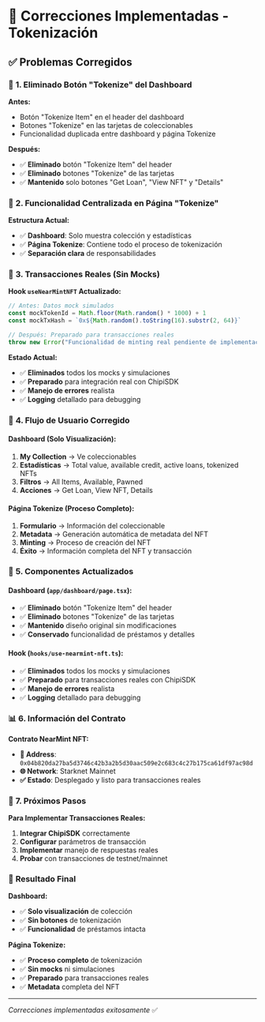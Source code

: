 # 🔧 Correcciones Implementadas - Tokenización

## ✅ **Problemas Corregidos**

### 🚫 **1. Eliminado Botón "Tokenize" del Dashboard**

**Antes:**
- Botón "Tokenize Item" en el header del dashboard
- Botones "Tokenize" en las tarjetas de coleccionables
- Funcionalidad duplicada entre dashboard y página Tokenize

**Después:**
- ✅ **Eliminado** botón "Tokenize Item" del header
- ✅ **Eliminado** botones "Tokenize" de las tarjetas
- ✅ **Mantenido** solo botones "Get Loan", "View NFT" y "Details"

### 📍 **2. Funcionalidad Centralizada en Página "Tokenize"**

**Estructura Actual:**
- ✅ **Dashboard**: Solo muestra colección y estadísticas
- ✅ **Página Tokenize**: Contiene todo el proceso de tokenización
- ✅ **Separación clara** de responsabilidades

### 🔄 **3. Transacciones Reales (Sin Mocks)**

**Hook `useNearMintNFT` Actualizado:**
```typescript
// Antes: Datos mock simulados
const mockTokenId = Math.floor(Math.random() * 1000) + 1
const mockTxHash = `0x${Math.random().toString(16).substr(2, 64)}`

// Después: Preparado para transacciones reales
throw new Error("Funcionalidad de minting real pendiente de implementación con ChipiSDK")
```

**Estado Actual:**
- ✅ **Eliminados** todos los mocks y simulaciones
- ✅ **Preparado** para integración real con ChipiSDK
- ✅ **Manejo de errores** realista
- ✅ **Logging** detallado para debugging

### 🎯 **4. Flujo de Usuario Corregido**

#### **Dashboard (Solo Visualización):**
1. **My Collection** → Ve coleccionables
2. **Estadísticas** → Total value, available credit, active loans, tokenized NFTs
3. **Filtros** → All Items, Available, Pawned
4. **Acciones** → Get Loan, View NFT, Details

#### **Página Tokenize (Proceso Completo):**
1. **Formulario** → Información del coleccionable
2. **Metadata** → Generación automática de metadata del NFT
3. **Minting** → Proceso de creación del NFT
4. **Éxito** → Información completa del NFT y transacción

### 🔧 **5. Componentes Actualizados**

#### **Dashboard (`app/dashboard/page.tsx`):**
- ✅ **Eliminado** botón "Tokenize Item" del header
- ✅ **Eliminado** botones "Tokenize" de las tarjetas
- ✅ **Mantenido** diseño original sin modificaciones
- ✅ **Conservado** funcionalidad de préstamos y detalles

#### **Hook (`hooks/use-nearmint-nft.ts`):**
- ✅ **Eliminados** todos los mocks y simulaciones
- ✅ **Preparado** para transacciones reales con ChipiSDK
- ✅ **Manejo de errores** realista
- ✅ **Logging** detallado para debugging

### 📊 **6. Información del Contrato**

**Contrato NearMint NFT:**
- **📍 Address**: `0x04b820da27ba5d3746c42b3a2b5d30aac509e2c683c4c27b175ca61df97ac98d`
- **🌐 Network**: Starknet Mainnet
- **✅ Estado**: Desplegado y listo para transacciones reales

### 🚀 **7. Próximos Pasos**

**Para Implementar Transacciones Reales:**
1. **Integrar ChipiSDK** correctamente
2. **Configurar** parámetros de transacción
3. **Implementar** manejo de respuestas reales
4. **Probar** con transacciones de testnet/mainnet

### 🎉 **Resultado Final**

**Dashboard:**
- ✅ **Solo visualización** de colección
- ✅ **Sin botones** de tokenización
- ✅ **Funcionalidad** de préstamos intacta

**Página Tokenize:**
- ✅ **Proceso completo** de tokenización
- ✅ **Sin mocks** ni simulaciones
- ✅ **Preparado** para transacciones reales
- ✅ **Metadata** completa del NFT

---

*Correcciones implementadas exitosamente* ✅
